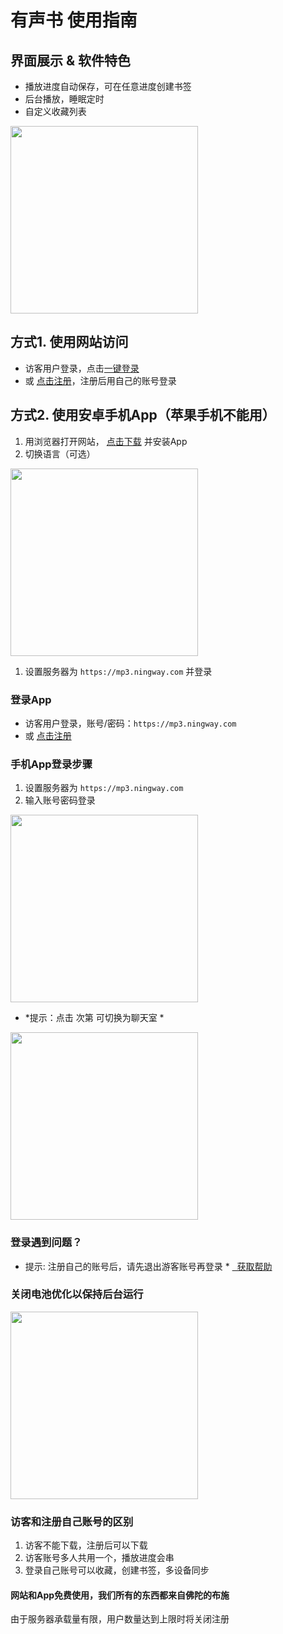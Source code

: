 # 有声书 使用指南

## 界面展示 & 软件特色

- 播放进度自动保存，可在任意进度创建书签
- 后台播放，睡眠定时
- 自定义收藏列表

<img src="https://cx.ningway.com/d/backup/public/download/demo.gif" width="300">

## 方式1. 使用网站访问
   - 访客用户登录，点击[一键登录](https://mp3.ningway.com/guest)
   - 或 [点击注册](/au-register)，注册后用自己的账号登录

## 方式2. 使用安卓手机App（苹果手机不能用）
   1. 用浏览器打开网站， [点击下载](https://cx.ningway.com/d/backup/public/download/au-app-release.apk) 并安装App
   2. 切换语言（可选）

<img src="https://cx.ningway.com/d/backup/public/download/au-switch-zh.gif" width="300">

   1. 设置服务器为 `https://mp3.ningway.com` 并登录
   
### 登录App
   - 访客用户登录，账号/密码：`https://mp3.ningway.com`
   - 或 [点击注册](/au-register)
  
### 手机App登录步骤
1. 设置服务器为 `https://mp3.ningway.com`
2. 输入账号密码登录
   
<img src="https://cx.ningway.com/d/backup/public/download/au-login.gif" width="300">

- *提示：点击 次第 可切换为聊天室 *  

<img src="/images/au-switch-zh.webp" width="300">

### 登录遇到问题？

* 提示: 注册自己的账号后，请先退出游客账号再登录 *
<a href='https://jinshuju.net/f/hQVjL2'>&nbsp; 获取帮助</a>

### 关闭电池优化以保持后台运行

<img src="https://cx.ningway.com/d/backup/public/download/bgoperate.gif" width="300">

### 访客和注册自己账号的区别

1. 访客不能下载，注册后可以下载
2. 访客账号多人共用一个，播放进度会串
3. 登录自己账号可以收藏，创建书签，多设备同步

#### 网站和App免费使用，我们所有的东西都来自佛陀的布施
由于服务器承载量有限，用户数量达到上限时将关闭注册